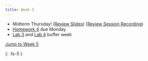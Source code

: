 ```yaml
---
title: Week 5
---
```


- Midterm Thursday! ([Review Slides](https://ucb-ee106.github.io/eecs106a-fa23site/assets/resources/midterm_1_review.pdf)) ([Review Session Recording](https://berkeley.zoom.us/rec/share/E1wcVV6_1rb0-A6TR5ehP6wG9fQdwJ8epPv-cf5XKzXHk_ihNPvBbmIrAiXe3ACe.EfDq1LB677K4e8aR))
- [Homework 4](./assets/homework/hw4_ik.pdf) due Monday 
- [Lab 3](https://ucb-ee106.github.io/eecs106a-fa23site/assets/labs/lab3.pdf) and [Lab 4](https://ucb-ee106.github.io/eecs106a-fa23site/assets/labs/lab4.pdf) buffer week

<a href="#Week5">Jump to Week 5 </a>

{: .fs-5 }
